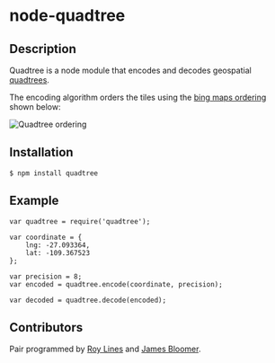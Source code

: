# node-quadtree
## Description
Quadtree is a node module that encodes and decodes geospatial [quadtrees](http://en.wikipedia.org/wiki/Quadtree).

The encoding algorithm orders the tiles using the [bing maps ordering](http://msdn.microsoft.com/en-us/library/bb259689.aspx) shown below:

![Quadtree ordering](http://i.msdn.microsoft.com/dynimg/IC96238.jpg)

## Installation
    $ npm install quadtree

## Example
	var quadtree = require('quadtree');

	var coordinate = {
		lng: -27.093364,
		lat: -109.367523 
	};

	var precision = 8;
	var encoded = quadtree.encode(coordinate, precision);

	var decoded = quadtree.decode(encoded);

## Contributors
Pair programmed by [Roy Lines](http://roylines.co.uk) and [James Bloomer](https://github.com/jamesbloomer).

